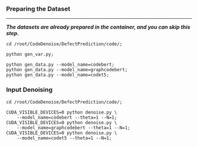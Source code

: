 ### Preparing the Dataset
--- --- ---
***The datasets are already prepared in the container, and you can skip this step.***

```shell
cd /root/CodeDenoise/DefectPrediction/code/;

python gen_var.py;

python gen_data.py --model_name=codebert;
python gen_data.py --model_name=graphcodebert;
python gen_data.py --model_name=codet5;
```

### Input Denoising

```shell
cd /root/CodeDenoise/DefectPrediction/code/;

CUDA_VISIBLE_DEVICES=0 python denoise.py \
    --model_name=codebert --theta=1 --N=1;
CUDA_VISIBLE_DEVICES=0 python denoise.py \
    --model_name=graphcodebert --theta=1 --N=1;
CUDA_VISIBLE_DEVICES=0 python denoise.py \
    --model_name=codet5 --theta=1 --N=1;
```